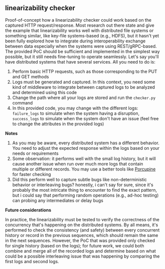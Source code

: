 ## linearizability checker

Proof-of-concept how a linearizability checker could work based on the captured HTTP request/response. Most research out there state and give the example that linearizability works well with distributed file systems or something similar, like key-file systems-based (e.g., HDFS), but it hasn't yet been fully explored how to integrate during interoperability exchange between data especially when the systems were using REST/gRPC-based. The provided PoC should be sufficient and implemented in the simplest way possible, but it still needs fine-tuning to operate seamlessly. Let's say you'll have distributed systems that have several services. All you need to do is:

1. Perform basic HTTP requests, such as those corresponding to the PUT and GET methods
2. Logs must be generated and captured. In this context, you need some kind of middleware to integrate between captured logs to be analyzed and determined using this code
3. Change the path where all your logs are stored and run the `checker.py` command
4. In this provided code, you may change with the different logs: `failure_logs` to simulate when the system having a disruption, `success_logs` to simulate when the system don't have an issue (feel free to change the attributes in the provided logs)

**Notes**

1. As you may be aware, every distributed system has a different behavior. You need to adjust the expected response within the logs based on your needs or requirements
2. Some observation: it performs well with the small log history, but it will cause another issue when run over much more logs that contain multiple or different records. You may use a better tools like [Porcupine](https://github.com/anishathalye/porcupine) for faster checking
3. Did this perform well to capture subtle bugs like non-deterministic behavior or interleaving bugs? honestly, i can't say for sure, since it's probably the most intricate thing to encounter to find the exact pattern, but i could say that performing random operations (e.g., ad-hoc testing) can probing any intermediates or delay bugs

**Future considerations**

In practice, the linearizability must be tested to verify the correctness of the concurrency that's happening on the distributed systems. By all means, it's performed to check the consistency (and safety) between every concurrent history or record in the previous sequences, which should remain the same in the next sequences. However, the PoC that was provided only checked for single history (based on the logs); for future work, we could both combine and merge all of the recorded logs and determine based on what could be a possible interleaving issue that was happening by comparing the first logs and second logs.